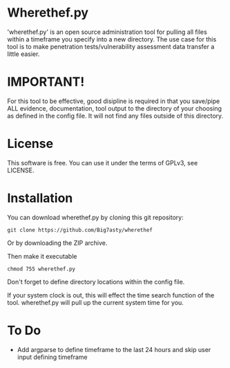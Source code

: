 # Wherethef.py

'wherethef.py' is an open source administration tool for pulling all files within a timeframe you specify into a new directory. The use case for this tool is to make penetration tests/vulnerability assessment data transfer a little easier.

# IMPORTANT!

For this tool to be effective, good disipline is required in that you save/pipe ALL evidence, documentation, tool output to the directory of your choosing as defined in the config file. It will not find any files outside of this directory.

# License

This software is free. You can use it under the terms of GPLv3, see LICENSE.

# Installation

 You can download wherethef.py by cloning this git repository:

    git clone https://github.com/Big7asty/wherethef
    
Or by downloading the ZIP archive.

Then make it executable
    
    chmod 755 wherethef.py

Don't forget to define directory locations within the config file.

If your system clock is out, this will effect the time search function of the tool. wherethef.py will pull up the current system time for you.

# To Do

- Add argparse to define timeframe to the last 24 hours and skip user input defining timeframe
